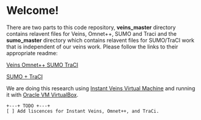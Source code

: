 # <a name="top_of_page"></a>Welcome!

There are two parts to this code repository, **veins_master** directory contains relavent files for Veins, Omnet++, SUMO and Traci and the **sumo_master** directory which contains relavent files for SUMO/TraCI work that is independent of our veins work. Please follow the links to their appropriate readme:

[Veins Omnet++ SUMO TraCI](./veins_master/Readme.md)

[SUMO + TraCI](./sumo_master/Readme.md)

We are doing this research using [Instant Veins Virtual Machine](http://veins.car2x.org/documentation/instant-veins/) and running it with [Oracle VM VirtualBox](https://www.oracle.com/virtualization/virtualbox/index.html).

```
+---+ TODO +---+
[ ] Add liscences for Instant Veins, Omnet++, and TraCi.
```
